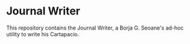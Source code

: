 Journal Writer
==============

This repository contains the Journal Writer, a Borja G. Seoane's ad-hoc utility to write his Cartapacio.
